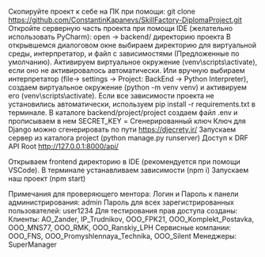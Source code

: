 Скопируйте проект к себе на ПК при помощи: git clone https://github.com/ConstantinKapanevs/SkillFactory-DiplomaProject.git
Откройте серверную часть проекта при помощи IDE (желательно использовать PyCharm): open -> backend/ директорию проекта
В открывшемся диалоговом окне выбираем директорию для виртуальной среды, интерпретатор, и файл с зависимостями (Предложенные по умолчанию).
Активируем виртуальное окружение (venv\scripts\activate), если оно не активировалось автоматически.
Или вручную выбираем интерпретатор (file-> settings -> Project: BackEnd -> Python Interpreter), создаем виртуальное окружение (python -m venv venv) и активируем его (venv\scripts\activate).
Если все зависимости проекта не установились автоматически, используем pip install -r requirements.txt в терминале.
В каталоге backend/project/project создаем файл .env и прописываем в нем SECRET_KEY = Сгенерированный ключ
Ключ для Django можно сгенерировать по пути https://djecrety.ir/
Запускаем сервер из каталога project (python manage.py runserver)
Доступ к DRF API Root http://127.0.0.1:8000/api/

Открываем frontend директорию в IDE (рекомендуется при помощи VSCode).
В терминале устанавливаем зависимости (npm i)
Запускаем наш проект (npm start)

Примечания для проверяющего ментора:
Логин и Пароль к панели администрирования: admin
Пароль для всех зарегистрированных пользователей: user1234
Для тестирования прав доступа созданы:
Клиенты: AO_Zander, IP_Trudnikov, OOO_FPK21, OOO_Komplekt_Postavka, OOO_MNS77, OOO_RMK, OOO_Ranskiy_LPH
Сервисные компании: OOO_FNS, OOO_Promyshlennaya_Technika, OOO_Silent
Менеджеры: SuperManager
